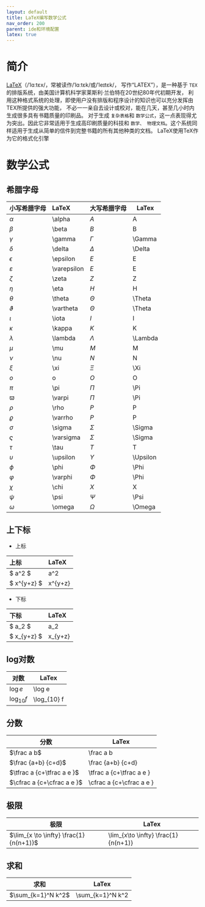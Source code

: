 ```yaml
---
layout: default
title: LaTeX编写数学公式
nav_order: 200
parent: ide和环境配置
latex: true
---
```

# 简介

[LaTeX](https://www.latex-project.org/)（/ˈlɑːtɛx/，常被读作/ˈlɑːtɛk/或/ˈleɪtɛk/，
写作“LATEX”），是一种基于 `TEX`的排版系统，由美国计算机科学家莱斯利·兰伯特在20世纪80年代初期开发，
利用这种格式系统的处理，即使用户没有排版和程序设计的知识也可以充分发挥由TEX所提供的强大功能，
不必一一亲自去设计或校对，能在几天，甚至几小时内生成很多具有书籍质量的印刷品。
对于生成 `复杂表格`和 `数学公式`，这一点表现得尤为突出。因此它非常适用于生成高印刷质量的科技和 `数学、 物理文档`。这个系统同样适用于生成从简单的信件到完整书籍的所有其他种类的文档。
LaTeX使用TeX作为它的格式化引擎

# 数学公式

## 希腊字母

| 小写希腊字母    | LaTeX       | 大写希腊字母 | LaTex    |
| :-------------- | :---------- | ------------ | -------- |
| $\alpha$      | \alpha      | $A$        | A        |
| $\beta$       | \beta       | $B$        | B        |
| $\gamma$      | \gamma      | $\Gamma$   | \Gamma   |
| $\delta$      | \delta      | $\Delta$   | \Delta   |
| $\epsilon$    | \epsilon    | $E$        | E        |
| $\varepsilon$ | \varepsilon | $E$        | E        |
| $\zeta$       | \zeta       | $Z$        | Z        |
| $\eta$        | \eta        | $H$        | H        |
| $\theta$      | \theta      | $\Theta$   | \Theta   |
| $\vartheta$   | \vartheta   | $\Theta$   | \Theta   |
| $\iota$       | \iota       | $I$        | I        |
| $\kappa$      | \kappa      | $K$        | K        |
| $\lambda$     | \lambda     | $\Lambda$  | \Lambda  |
| $\mu$         | \mu         | $M$        | M        |
| $\nu$         | \nu         | $N$        | N        |
| $\xi$         | \xi         | $\Xi$      | \Xi      |
| $o$           | o           | $O$        | O        |
| $\pi$         | \pi         | $\Pi$      | \Pi      |
| $\varpi$      | \varpi      | $\Pi$      | \Pi      |
| $\rho$        | \rho        | $P$        | P        |
| $\varrho$     | \varrho     | $P$        | P        |
| $\sigma$      | \sigma      | $\Sigma$   | \Sigma   |
| $\varsigma$   | \varsigma   | $\Sigma$   | \Sigma   |
| $\tau$        | \tau        | $T$        | T        |
| $\upsilon$    | \upsilon    | $\Upsilon$ | \Upsilon |
| $\phi$        | \phi        | $\Phi$     | \Phi     |
| $\varphi$     | \varphi     | $\Phi$     | \Phi     |
| $\chi$        | \chi        | $X$        | X        |
| $\psi$        | \psi        | $\Psi$     | \Psi     |
| $\omega$      | \omega      | $\Omega$   | \Omega   |

## 上下标

- 上标

| 上标          | LaTeX   |
| :------------ | :------ |
| $ a^2 $     | a^2     |
| $ x^{y+z} $ | x^{y+z} |

- 下标

| 下标          | LaTeX   |
| :------------ | :------ |
| $ a_2 $     | a_2     |
| $ x_{y+z} $ | x_{y+z} |

## log对数

| 对数            | LaTex       |
| --------------- | ----------- |
| $\log e$      | \log e      |
| $\log_{10} f$ | \log_{10} f |

## 分数

| 分数                         | LaTex                     |
| ---------------------------- | ------------------------- |
| $\frac a b$                | \frac a b                 |
| $\frac {a+b} {c+d}$        | \frac {a+b} {c+d}         |
| $\tfrac a {c+\tfrac a e }$ | \tfrac a {c+\\tfrac a e } |
| $\cfrac a {c+\cfrac a e }$ | \cfrac a {c+\\cfrac a e } |

## 极限

| 极限                                     | LaTex                                  |
| ---------------------------------------- | -------------------------------------- |
| $\lim_{x \to \infty} \frac{1}{n(n+1)}$ | \lim_{x\\to \\infty} \frac{1}{n(n+1)} |

## 求和

| 求和                 | LaTex            |
| -------------------- | ---------------- |
| $\sum_{k=1}^N k^2$ | \sum_{k=1}^N k^2 |
